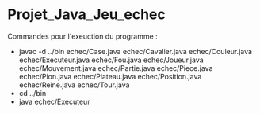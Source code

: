 # Projet_Java_Jeu_echec
Commandes pour l'exeuction du programme :
- javac -d ../bin echec/Case.java echec/Cavalier.java echec/Couleur.java echec/Executeur.java echec/Fou.java echec/Joueur.java echec/Mouvement.java echec/Partie.java echec/Piece.java echec/Pion.java echec/Plateau.java echec/Position.java echec/Reine.java echec/Tour.java
- cd ../bin
- java echec/Executeur
